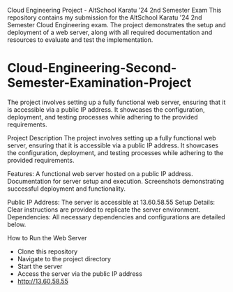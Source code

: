 Cloud Engineering Project - AltSchool Karatu '24 2nd Semester Exam
This repository contains my submission for the AltSchool Karatu '24 2nd Semester Cloud Engineering exam. The project demonstrates the setup and deployment of a web server, along with all required documentation and resources to evaluate and test the implementation.

# Cloud-Engineering-Second-Semester-Examination-Project
The project involves setting up a fully functional web server, ensuring that it is accessible via a public IP address. It showcases the configuration, deployment, and testing processes while adhering to the provided requirements.


Project Description
The project involves setting up a fully functional web server, ensuring that it is accessible via a public IP address. It showcases the configuration, deployment, and testing processes while adhering to the provided requirements.

Features:
A functional web server hosted on a public IP address.
Documentation for server setup and execution.
Screenshots demonstrating successful deployment and functionality.

Public IP Address: The server is accessible at 13.60.58.55
Setup Details: Clear instructions are provided to replicate the server environment.
Dependencies: All necessary dependencies and configurations are detailed below.


How to Run the Web Server
- Clone this repository
- Navigate to the project directory
- Start the server
- Access the server via the public IP address
- http://13.60.58.55
